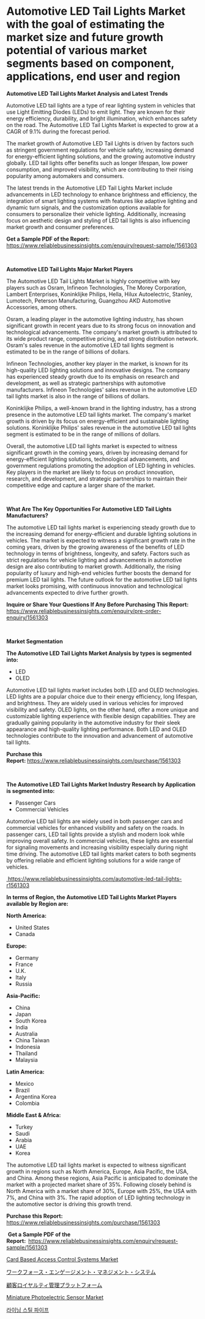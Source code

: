 <p><h1>Automotive LED Tail Lights Market with the goal of estimating the market size and future growth potential of various market segments based on component, applications, end user and region</h1></p><p><strong>Automotive LED Tail Lights Market Analysis and Latest Trends</strong></p>
<p><p>Automotive LED tail lights are a type of rear lighting system in vehicles that use Light Emitting Diodes (LEDs) to emit light. They are known for their energy efficiency, durability, and bright illumination, which enhances safety on the road. The Automotive LED Tail Lights Market is expected to grow at a CAGR of 9.1% during the forecast period. </p><p>The market growth of Automotive LED Tail Lights is driven by factors such as stringent government regulations for vehicle safety, increasing demand for energy-efficient lighting solutions, and the growing automotive industry globally. LED tail lights offer benefits such as longer lifespan, low power consumption, and improved visibility, which are contributing to their rising popularity among automakers and consumers.</p><p>The latest trends in the Automotive LED Tail Lights Market include advancements in LED technology to enhance brightness and efficiency, the integration of smart lighting systems with features like adaptive lighting and dynamic turn signals, and the customization options available for consumers to personalize their vehicle lighting. Additionally, increasing focus on aesthetic design and styling of LED tail lights is also influencing market growth and consumer preferences.</p></p>
<p><strong>Get a Sample PDF of the Report:&nbsp;</strong> <a href="https://www.reliablebusinessinsights.com/enquiry/request-sample/1561303">https://www.reliablebusinessinsights.com/enquiry/request-sample/1561303</a></p>
<p>&nbsp;</p>
<p><strong>Automotive LED Tail Lights Major Market Players</strong></p>
<p><p>The Automotive LED Tail Lights Market is highly competitive with key players such as Osram, Infineon Technologies, The Morey Corporation, Lambert Enterprises, Koninklijke Philips, Hella, Hilux Autoelectric, Stanley, Lumotech, Peterson Manufacturing, Guangzhou AKD Automotive Accessories, among others.</p><p>Osram, a leading player in the automotive lighting industry, has shown significant growth in recent years due to its strong focus on innovation and technological advancements. The company's market growth is attributed to its wide product range, competitive pricing, and strong distribution network. Osram's sales revenue in the automotive LED tail lights segment is estimated to be in the range of billions of dollars.</p><p>Infineon Technologies, another key player in the market, is known for its high-quality LED lighting solutions and innovative designs. The company has experienced steady growth due to its emphasis on research and development, as well as strategic partnerships with automotive manufacturers. Infineon Technologies' sales revenue in the automotive LED tail lights market is also in the range of billions of dollars.</p><p>Koninklijke Philips, a well-known brand in the lighting industry, has a strong presence in the automotive LED tail lights market. The company's market growth is driven by its focus on energy-efficient and sustainable lighting solutions. Koninklijke Philips' sales revenue in the automotive LED tail lights segment is estimated to be in the range of millions of dollars.</p><p>Overall, the automotive LED tail lights market is expected to witness significant growth in the coming years, driven by increasing demand for energy-efficient lighting solutions, technological advancements, and government regulations promoting the adoption of LED lighting in vehicles. Key players in the market are likely to focus on product innovation, research, and development, and strategic partnerships to maintain their competitive edge and capture a larger share of the market.</p></p>
<p>&nbsp;</p>
<p><strong>What Are The Key Opportunities For Automotive LED Tail Lights Manufacturers?</strong></p>
<p><p>The automotive LED tail lights market is experiencing steady growth due to the increasing demand for energy-efficient and durable lighting solutions in vehicles. The market is expected to witness a significant growth rate in the coming years, driven by the growing awareness of the benefits of LED technology in terms of brightness, longevity, and safety. Factors such as strict regulations for vehicle lighting and advancements in automotive design are also contributing to market growth. Additionally, the rising popularity of luxury and high-end vehicles further boosts the demand for premium LED tail lights. The future outlook for the automotive LED tail lights market looks promising, with continuous innovation and technological advancements expected to drive further growth.</p></p>
<p><strong>Inquire or Share Your Questions If Any Before Purchasing This Report:</strong> <a href="https://www.reliablebusinessinsights.com/enquiry/pre-order-enquiry/1561303">https://www.reliablebusinessinsights.com/enquiry/pre-order-enquiry/1561303</a></p>
<p>&nbsp;</p>
<p><strong>Market Segmentation</strong></p>
<p><strong>The Automotive LED Tail Lights Market Analysis by types is segmented into:</strong></p>
<p><ul><li>LED</li><li>OLED</li></ul></p>
<p><p>Automotive LED tail lights market includes both LED and OLED technologies. LED lights are a popular choice due to their energy efficiency, long lifespan, and brightness. They are widely used in various vehicles for improved visibility and safety. OLED lights, on the other hand, offer a more unique and customizable lighting experience with flexible design capabilities. They are gradually gaining popularity in the automotive industry for their sleek appearance and high-quality lighting performance. Both LED and OLED technologies contribute to the innovation and advancement of automotive tail lights.</p></p>
<p><strong>Purchase this Report:&nbsp;</strong><a href="https://www.reliablebusinessinsights.com/purchase/1561303">https://www.reliablebusinessinsights.com/purchase/1561303</a></p>
<p>&nbsp;</p>
<p><strong>The Automotive LED Tail Lights Market Industry Research by Application is segmented into:</strong></p>
<p><ul><li>Passenger Cars</li><li>Commercial Vehicles</li></ul></p>
<p><p>Automotive LED tail lights are widely used in both passenger cars and commercial vehicles for enhanced visibility and safety on the roads. In passenger cars, LED tail lights provide a stylish and modern look while improving overall safety. In commercial vehicles, these lights are essential for signaling movements and increasing visibility especially during night time driving. The automotive LED tail lights market caters to both segments by offering reliable and efficient lighting solutions for a wide range of vehicles.</p></p>
<p><a href="https://www.reliablebusinessinsights.com/automotive-led-tail-lights-r1561303">&nbsp;https://www.reliablebusinessinsights.com/automotive-led-tail-lights-r1561303</a></p>
<p><strong>In terms of Region, the Automotive LED Tail Lights Market Players available by Region are:</strong></p>
<p>
    <p> <strong> North America: </strong>
        <ul>
            <li>United States</li>
            <li>Canada</li>
        </ul>
        </p> 
    <p> <strong> Europe: </strong>
        <ul>
            <li>Germany</li>
            <li>France</li>
            <li>U.K.</li>
            <li>Italy</li>
            <li>Russia</li>
        </ul>
        </p> 
    <p> <strong> Asia-Pacific: </strong>
        <ul>
            <li>China</li>
            <li>Japan</li>
            <li>South Korea</li>
            <li>India</li>
            <li>Australia</li>
            <li>China Taiwan</li>
            <li>Indonesia</li>
            <li>Thailand</li>
            <li>Malaysia</li>
        </ul>
        </p> 
    <p> <strong> Latin America: </strong>
        <ul>
            <li>Mexico</li>
            <li>Brazil</li>
            <li>Argentina Korea</li>
            <li>Colombia</li>
        </ul>
        </p> 
    <p> <strong> Middle East & Africa: </strong>
        <ul>
            <li>Turkey</li>
            <li>Saudi</li>
            <li>Arabia</li>
            <li>UAE</li>
            <li>Korea</li>
        </ul>
    </p>
    </p>
<p><p>The automotive LED tail lights market is expected to witness significant growth in regions such as North America, Europe, Asia Pacific, the USA, and China. Among these regions, Asia Pacific is anticipated to dominate the market with a projected market share of 35%. Following closely behind is North America with a market share of 30%, Europe with 25%, the USA with 7%, and China with 3%. The rapid adoption of LED lighting technology in the automotive sector is driving this growth trend.</p></p>
<p><strong>Purchase this Report: </strong><a href="https://www.reliablebusinessinsights.com/purchase/1561303">https://www.reliablebusinessinsights.com/purchase/1561303</a></p>
<p>&nbsp;<strong>Get a Sample PDF of the Report:&nbsp;&nbsp;</strong><a href="https://www.reliablebusinessinsights.com/enquiry/request-sample/1561303">https://www.reliablebusinessinsights.com/enquiry/request-sample/1561303</a></p>
<p><strong></strong></p>
<p><p><a href="https://github.com/qdaxyrhp12/Market-Research-Report-List-1/blob/main/card-based-access-control-systems-market.md">Card Based Access Control Systems Market</a></p><p><a href="https://medium.com/@alexsania91/%E3%82%B0%E3%83%AD%E3%83%BC%E3%83%90%E3%83%AB%E5%8A%B4%E5%83%8D%E5%8A%9B%E3%82%A8%E3%83%B3%E3%82%B2%E3%83%BC%E3%82%B8%E3%83%A1%E3%83%B3%E3%83%88%E7%AE%A1%E7%90%86%E3%82%B7%E3%82%B9%E3%83%86%E3%83%A0%E5%B8%82%E5%A0%B4%E3%81%AE%E5%8C%85%E6%8B%AC%E7%9A%84%E5%88%86%E6%9E%90-%E6%88%90%E9%95%B7%E5%82%BE%E5%90%91%E3%81%A8%E5%B8%82%E5%A0%B4%E4%BA%88%E6%B8%AC-2024%E5%B9%B4-2031%E5%B9%B4-5b16c0f4fc4e">ワークフォース・エンゲージメント・マネジメント・システム</a></p><p><a href="https://github.com/FredaJerde/Market-Research-Report-List-1/blob/main/6982672120560.md">顧客ロイヤルティ管理プラットフォーム</a></p><p><a href="https://github.com/sajonf007/Market-Research-Report-List-1/blob/main/miniature-photoelectric-sensor-market.md">Miniature Photoelectric Sensor Market</a></p><p><a href="https://github.com/TimmyMann6767/Market-Research-Report-List-2/blob/main/6261710112619.md">라이닝 스틸 파이프</a></p></p>